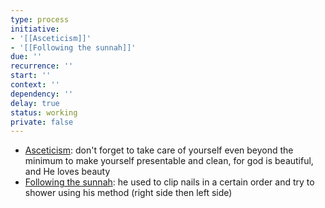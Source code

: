 ```yaml
---
type: process
initiative:
- '[[Asceticism]]'
- '[[Following the sunnah]]'
due: ''
recurrence: ''
start: ''
context: ''
dependency: ''
delay: true
status: working
private: false
---
```


* [Asceticism](docs/sidebar1/Initiatives/good%20traits/Asceticism.md): don't forget to take care of yourself even beyond the minimum to make yourself presentable and clean, for god is beautiful, and He loves beauty
* [Following the sunnah](docs/sidebar1/Initiatives/worship/Following%20the%20sunnah.md): he used to clip nails in a certain order and try to shower using his method (right side then left side)
